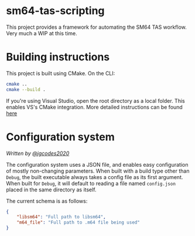 # sm64-tas-scripting
This project provides a framework for automating the SM64 TAS workflow. Very much a WIP at this time.

# Building instructions
This project is built using CMake. On the CLI:
```bash
cmake ..
cmake --build .
```

If you're using Visual Studio, open the root directory as a local folder. This enables VS's CMake integration. More detailed instructions can be found [here](https://docs.microsoft.com/en-us/cpp/build/cmake-projects-in-visual-studio?view=msvc-170#building-cmake-projects)

# Configuration system
_Written by [@jgcodes2020](https://github.com/jgcodes2020)_

The configuration system uses a JSON file, and enables easy configuration of mostly non-changing parameters. When built with a build type other than `Debug`, the built executable always takes a config file as its first argument. When built for `Debug`, it will default to reading a file named `config.json` placed in the same directory as itself.

The current schema is as follows:
```json
{
	"libsm64": "Full path to libsm64",
	"m64_file": "Full path to .m64 file being used"
}
```